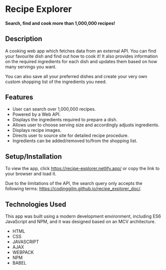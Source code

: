 # Recipe Explorer
#### Search, find and cook more than 1,000,000 recipes!

## Description
A cooking web app which fetches data from an external API. You can find your favourite dish and find out how to cook it! It also provides information on the required ingredients for each dish and updates them based on how many servings you want. 

You can also save all your preferred dishes and create your very own custom shopping list of the ingredients you need. 

## Features
*	User can search over 1,000,000 recipes.
*	Powered by a Web API.
*	Displays the ingredients required to prepare a dish.
*	Allows user to choose serving size and accordingly adjusts ingredients.
*	Displays recipe images.
*	Directs user to source site for detailed recipe procedure.
*	Ingredients can be added/removed to/from the shopping list.


## Setup/Installation
To view the app, click https://recipe-explorer.netlify.app/ or copy the link to your browser and load it.

Due to the limitations of the API, the search query only accepts the following terms: https://codinggilm.github.io/recipe_explorer_doc/.

## Technologies Used
This app was built using a modern development environment, including ES6 JavaScript and NPM, and it was designed based on an MCV architecture. 
* HTML
* CSS
* JAVASCRIPT
* AJAX
* WEBPACK
* NPM
* BABEL

